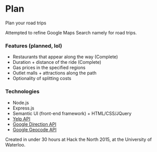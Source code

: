 # Plan
Plan your road trips

Attempted to refine Google Maps Search namely for road trips.

### Features (planned, lol)
- Restaurants that appear along the way (Complete)
- Duration + distance of the ride (Complete)
- Gas prices in the specified regions
- Outlet malls + attractions along the path
- Optionality of splitting costs

### Technologies
- Node.js
- Express.js
- Semantic UI (front-end framework) + HTML/CSS/JQuery
- [Yelp API](https://www.yelp.ca/developers/documentation/v2/overview)
- [Google Direction API](https://developers.google.com/maps/documentation/directions)
- [Google Geocode API](https://developers.google.com/maps/documentation/geocoding)

Created in under 30 hours at Hack the North 2015, at the University of Waterloo.
